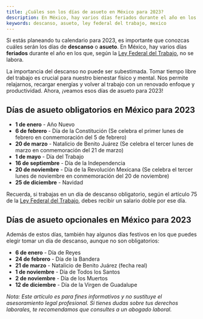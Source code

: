 ```yaml
---
title: ¿Cuáles son los días de asueto en México para 2023?
description: En México, hay varios días feriados durante el año en los que, según la Ley Federal del Trabajo, no se labora. Descubre cuáles son los días de asueto para 2023.
keywords: descanso, asueto, ley federal del trabajo, mexico
---
```

Si estás planeando tu calendario para 2023, es importante que conozcas cuáles serán los días de **descanso** o **asueto**. En México, hay varios días **feriados** durante el año en los que, según la [Ley Federal del Trabajo](/ley-federal-del-trabajo), no se labora.

La importancia del descanso no puede ser subestimada. Tomar tiempo libre del trabajo es crucial para nuestro bienestar físico y mental. Nos permite relajarnos, recargar energías y volver al trabajo con un renovado enfoque y productividad. Ahora, ¡veamos esos días de asueto para 2023!

## Días de asueto obligatorios en México para 2023

- **1 de enero** - Año Nuevo
- **6 de febrero** - Día de la Constitución (Se celebra el primer lunes de febrero en conmemoración del 5 de febrero)
- **20 de marzo** - Natalicio de Benito Juárez (Se celebra el tercer lunes de marzo en conmemoración del 21 de marzo)
- **1 de mayo** - Día del Trabajo
- **16 de septiembre** - Día de la Independencia
- **20 de noviembre** - Día de la Revolución Mexicana (Se celebra el tercer lunes de noviembre en conmemoración del 20 de noviembre)
- **25 de diciembre** - Navidad

Recuerda, si trabajas en un día de descanso obligatorio, según el artículo 75 de la [Ley Federal del Trabajo](/ley-federal-del-trabajo), debes recibir un salario doble por ese día.

## Días de asueto opcionales en México para 2023

Además de estos días, también hay algunos días festivos en los que puedes elegir tomar un día de descanso, aunque no son obligatorios:

- **6 de enero** - Día de Reyes
- **24 de febrero** - Día de la Bandera
- **21 de marzo** - Natalicio de Benito Juárez (fecha real)
- **1 de noviembre** - Día de Todos los Santos
- **2 de noviembre** - Día de los Muertos
- **12 de diciembre** - Día de la Virgen de Guadalupe

*Nota: Este artículo es para fines informativos y no sustituye el asesoramiento legal profesional. Si tienes dudas sobre tus derechos laborales, te recomendamos que consultes a un abogado laboral.*
